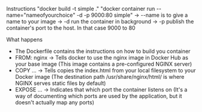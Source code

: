 Instructions
"docker build -t simple ."
"docker container run --name="nameofyourchoice" -d -p 9000:80 simple"
-> --name is to give a name to your image
-> -d run the container in background
-> -p publish the container's port to the host. In that case 9000 to 80


What happens

- The Dockerfile contains the instructions on how to build you container
- FROM: nginx -> Tells docker to use the nginx image in Docker Hub as your base image (This image contains a pre-configured NGINX server)
- COPY ... -> Tells copies the index.html from your local filesystem to your Docker image (The destination path /usr/share/nginx/html/ is where NGINX serves static files by default)
- EXPOSE ... -> Indicates that which port the container listens on (It's a way of documenting which ports are used by the application, but it doesn't actually map any ports)
